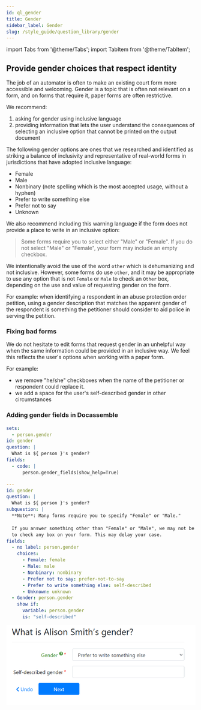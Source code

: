 ```yaml
---
id: ql_gender
title: Gender
sidebar_label: Gender
slug: /style_guide/question_library/gender
---
```


import Tabs from '@theme/Tabs';
import TabItem from '@theme/TabItem';

## Provide gender choices that respect identity

The job of an automator is often to make an existing court form more accessible
and welcoming. Gender is a topic that is often not relevant on a form, and on
forms that require it, paper forms are often restrictive.

We recommend:

1. asking for gender using inclusive language
1. providing information that lets the user understand the consequences of selecting
   an inclusive option that cannot be printed on the output document

The following gender options are ones that we researched and identified as 
striking a balance of inclusivity and representative of real-world forms 
in jurisdictions that have adopted inclusive language:

* Female
* Male
* Nonbinary (note spelling which is the most accepted usage, without a hyphen)
* Prefer to write something else
* Prefer not to say
* Unknown

We also recommend including this warning language if the form does not provide a 
place to write in an inclusive option:

> Some forms require you to select either "Male" or "Female". If you do not select
> "Male" or "Female", your form may include an empty checkbox.

We intentionally avoid the use of the word `other` which is dehumanizing and not
inclusive. However, some forms do use `other`, and it may be appropriate to
use any option that is not `Female` or `Male` to check an `Other` box, depending 
on the use and value of requesting gender on the form.

For example: when identifying a respondent in an abuse protection order
petition, using a gender description that matches the apparent gender of the
respondent is something the petitioner should consider to aid police in serving
the petition.

### Fixing bad forms

We do not hesitate to edit forms that request gender in an unhelpful way when
the same information could be provided in an inclusive way. We feel this
reflects the user's options when working with a paper form.

For example:

* we remove "he/she" checkboxes when the name of the petitioner or respondent
  could replace it.
* we add a space for the user's self-described gender in other circumstances

### Adding gender fields in Docassemble
<Tabs>
  <TabItem value="Assembly Line Example" label="Assembly Line Example" default>

```yaml
sets:
  - person.gender
id: gender
question: |
  What is ${ person }'s gender?
fields:
  - code: |
      person.gender_fields(show_help=True)
```      

  </TabItem>
  <TabItem value="Vanilla Docassemble" label="Vanilla Docassemble">

```yaml
---
id: gender
question: |
  What is ${ person }'s gender?
subquestion: |
  **Note**: Many forms require you to specify "Female" or "Male."
  
  If you answer something other than "Female" or "Male", we may not be able
  to check any box on your form. This may delay your case.
fields:
  - no label: person.gender
    choices:
      - Female: female
      - Male: male
      - Nonbinary: nonbinary
      - Prefer not to say: prefer-not-to-say
      - Prefer to write something else: self-described
      - Unknown: unknown
  - Gender: person.gender
    show if:
      variable: person.gender
      is: "self-described"
```

  </TabItem>
  <TabItem value="preview" label="Preview">

  ![](./assets/alindividual_gender_fields.png)

  </TabItem>
</Tabs>

